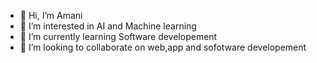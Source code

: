 - 👋 Hi, I’m Amani
- 👀 I’m interested in AI and Machine learning
- 🌱 I’m currently learning Software developement
- 💞️ I’m looking to collaborate on web,app and sofotware developement

<!---
AmaniB96/AmaniB96 is a ✨ special ✨ repository because its `README.md` (this file) appears on your GitHub profile.
You can click the Preview link to take a look at your changes.
--->
